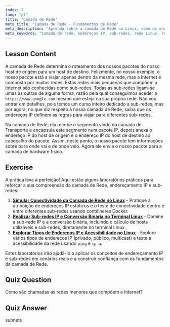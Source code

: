 ```yaml
---
index: 7
lang: "pt"
title: "Camada de Rede"
meta_title: "Camada de Rede - Fundamentos de Rede"
meta_description: "Aprenda sobre a camada de Rede no Linux, como os endereços IP roteiam pacotes através de sub-redes e seu papel na transmissão de dados. Comece sua jornada de rede Linux!"
meta_keywords: "Camada de rede, endereços IP, sub-redes, rede Linux, roteamento de pacotes, iniciante, tutorial, guia"
---
```


## Lesson Content

A camada de Rede determina o roteamento dos nossos pacotes do nosso host de origem para um host de destino. Felizmente, no nosso exemplo, o nosso pacote está a viajar apenas dentro da mesma rede, mas a Internet é composta por muitas redes. Estas redes mais pequenas que compõem a Internet são conhecidas como sub-redes. Todas as sub-redes ligam-se umas às outras de alguma forma, razão pela qual conseguimos aceder a `https://www.google.com` mesmo que esteja na sua própria rede. Não vou entrar em detalhes, pois temos um curso inteiro dedicado a sub-redes, mas por agora, no que diz respeito à nossa camada de Rede, saiba que os endereços IP definem as regras para viajar para diferentes sub-redes.

Na camada de Rede, ela recebe o segmento vindo da camada de Transporte e encapsula este segmento num pacote IP, depois anexa o endereço IP do host de origem e o endereço IP do host de destino ao cabeçalho do pacote. Assim, neste ponto, o nosso pacote tem informações sobre para onde vai e de onde veio. Agora ele envia o nosso pacote para a camada de hardware físico.

## Exercise

A prática leva à perfeição! Aqui estão alguns laboratórios práticos para reforçar a sua compreensão da camada de Rede, endereçamento IP e sub-redes:

1. **[Simular Conectividade da Camada de Rede no Linux](https://labex.io/pt/labs/linux-simulate-network-layer-connectivity-in-linux-592752)** - Pratique a atribuição de endereços IP estáticos e o teste de conectividade dentro e entre diferentes sub-redes usando contêineres Docker.
2. **[Realizar Sub-redes IP e Conversão Binária no Terminal Linux](https://labex.io/pt/labs/linux-perform-ip-subnetting-and-binary-conversion-in-the-linux-terminal-592782)** - Domine a sub-rede IP e a conversão binária, incluindo o cálculo de hosts utilizáveis e sub-redes, diretamente no terminal Linux.
3. **[Explorar Tipos de Endereços IP e Acessibilidade no Linux](https://labex.io/pt/labs/linux-explore-ip-address-types-and-reachability-in-linux-592780)** - Explore vários tipos de endereços IP (privado, público, multicast) e teste a acessibilidade da rede usando `ping` e `ip a`.

Estes laboratórios irão ajudá-lo a aplicar os conceitos de endereçamento IP e sub-redes em cenários reais e a construir confiança com os fundamentos da camada de Rede.

## Quiz Question

Como são chamadas as redes menores que compõem a Internet?

## Quiz Answer

subnets
